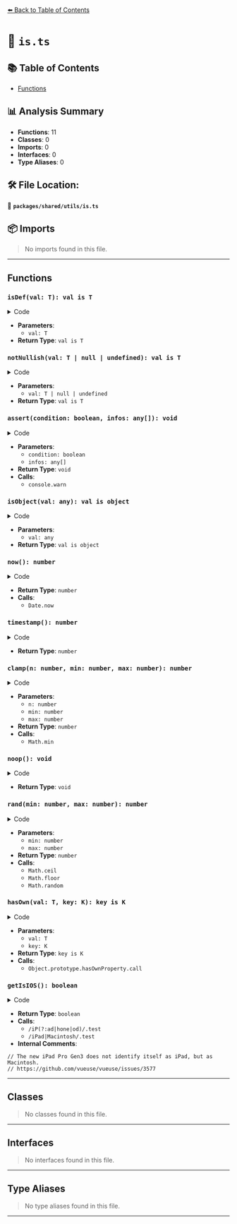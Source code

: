 [⬅️ Back to Table of Contents](../../../index.md)

# 📄 `is.ts`

## 📚 Table of Contents

- [Functions](#functions)

## 📊 Analysis Summary

- **Functions**: 11
- **Classes**: 0
- **Imports**: 0
- **Interfaces**: 0
- **Type Aliases**: 0

## 🛠️ File Location:
📂 **`packages/shared/utils/is.ts`**

## 📦 Imports

> No imports found in this file.


---

## Functions

### `isDef(val: T): val is T`

<details><summary>Code</summary>

```ts
<T = any>(val?: T): val is T => typeof val !== 'undefined'
```
</details>

- **Parameters**:
  - `val: T`
- **Return Type**: `val is T`
### `notNullish(val: T | null | undefined): val is T`

<details><summary>Code</summary>

```ts
<T = any>(val?: T | null | undefined): val is T => val != null
```
</details>

- **Parameters**:
  - `val: T | null | undefined`
- **Return Type**: `val is T`
### `assert(condition: boolean, infos: any[]): void`

<details><summary>Code</summary>

```ts
(condition: boolean, ...infos: any[]) => {
  if (!condition)
    console.warn(...infos)
}
```
</details>

- **Parameters**:
  - `condition: boolean`
  - `infos: any[]`
- **Return Type**: `void`
- **Calls**:
  - `console.warn`
### `isObject(val: any): val is object`

<details><summary>Code</summary>

```ts
(val: any): val is object =>
  toString.call(val) === '[object Object]'
```
</details>

- **Parameters**:
  - `val: any`
- **Return Type**: `val is object`
### `now(): number`

<details><summary>Code</summary>

```ts
() => Date.now()
```
</details>

- **Return Type**: `number`
- **Calls**:
  - `Date.now`
### `timestamp(): number`

<details><summary>Code</summary>

```ts
() => +Date.now()
```
</details>

- **Return Type**: `number`
### `clamp(n: number, min: number, max: number): number`

<details><summary>Code</summary>

```ts
(n: number, min: number, max: number) => Math.min(max, Math.max(min, n))
```
</details>

- **Parameters**:
  - `n: number`
  - `min: number`
  - `max: number`
- **Return Type**: `number`
- **Calls**:
  - `Math.min`
### `noop(): void`

<details><summary>Code</summary>

```ts
() => {}
```
</details>

- **Return Type**: `void`
### `rand(min: number, max: number): number`

<details><summary>Code</summary>

```ts
(min: number, max: number) => {
  min = Math.ceil(min)
  max = Math.floor(max)
  return Math.floor(Math.random() * (max - min + 1)) + min
}
```
</details>

- **Parameters**:
  - `min: number`
  - `max: number`
- **Return Type**: `number`
- **Calls**:
  - `Math.ceil`
  - `Math.floor`
  - `Math.random`
### `hasOwn(val: T, key: K): key is K`

<details><summary>Code</summary>

```ts
<T extends object, K extends keyof T>(val: T, key: K): key is K => Object.prototype.hasOwnProperty.call(val, key)
```
</details>

- **Parameters**:
  - `val: T`
  - `key: K`
- **Return Type**: `key is K`
- **Calls**:
  - `Object.prototype.hasOwnProperty.call`
### `getIsIOS(): boolean`

<details><summary>Code</summary>

```ts
function getIsIOS() {
  return isClient && window?.navigator?.userAgent && (
    (/iP(?:ad|hone|od)/.test(window.navigator.userAgent))
    // The new iPad Pro Gen3 does not identify itself as iPad, but as Macintosh.
    // https://github.com/vueuse/vueuse/issues/3577
    || (window?.navigator?.maxTouchPoints > 2 && /iPad|Macintosh/.test(window?.navigator.userAgent))
  )
}
```
</details>

- **Return Type**: `boolean`
- **Calls**:
  - `/iP(?:ad|hone|od)/.test`
  - `/iPad|Macintosh/.test`
- **Internal Comments**:
```
// The new iPad Pro Gen3 does not identify itself as iPad, but as Macintosh.
// https://github.com/vueuse/vueuse/issues/3577
```


---

## Classes

> No classes found in this file.


---

## Interfaces

> No interfaces found in this file.


---

## Type Aliases

> No type aliases found in this file.


---
